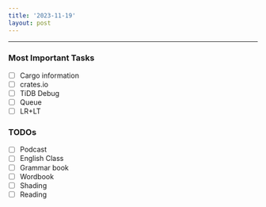 ```yaml
---
title: '2023-11-19'
layout: post
---
```


---

### Most Important Tasks

- [ ] Cargo information
- [ ] crates.io
- [ ] TiDB Debug
- [ ] Queue
- [ ] LR+LT

### TODOs

- [ ] Podcast
- [ ] English Class
- [ ] Grammar book
- [ ] Wordbook
- [ ] Shading
- [ ] Reading
